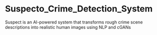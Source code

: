 # Suspecto_Crime_Detection_System
Suspect is an AI-powered system that transforms rough crime scene descriptions into realistic human images using NLP and cGANs
